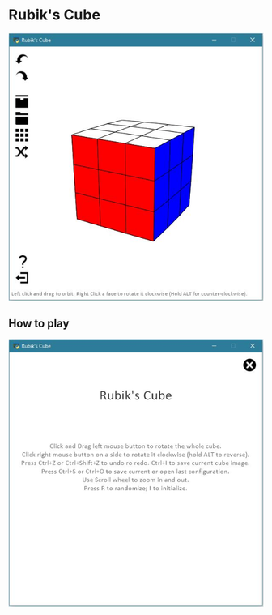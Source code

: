 # Rubik's Cube
![screenshot](screenshots/screenshot07a.JPG)

## How to play
![screenshot](screenshots/screenshot07b.JPG)